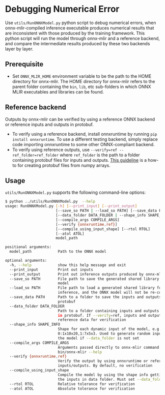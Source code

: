 <!--- SPDX-License-Identifier: Apache-2.0 -->

# Debugging Numerical Error

Use `utils/RunONNXModel.py` python script to debug numerical errors, when
onnx-mlir-compiled inference executable produces numerical results that are
inconsistent with those produced by the training framework. This python script
will run the model through onnx-mlir and a reference backend, and compare the
intermediate results produced by these two backends layer by layer.

## Prerequisite
- Set `ONNX_MLIR_HOME` environment variable to be the path to the HOME
  directory for onnx-mlir. The HOME directory for onnx-mlir refers to the
  parent folder containing the `bin`, `lib`, etc sub-folders in which ONNX MLIR
  executables and libraries can be found.

## Reference backend
Outputs by onnx-mlir can be verified by using a reference ONNX backend or
reference inputs and outputs in protobuf.
- To verify using a reference backend, install onnxruntime by running `pip
  install onnxruntime`. To use a different testing backend, simply replace code
  importing onnxruntime to some other ONNX-compliant backend.
- To verify using reference outputs, use `--verify=ref --ref_folder=ref_folder`
  where `ref_folder` is the path to a folder containing protobuf files for
  inputs and outputs. [This
  guideline](https://github.com/onnx/onnx/blob/master/docs/PythonAPIOverview.md#manipulating-tensorproto-and-numpy-array)
  is a how-to for creating protobuf files from numpy arrays. 

## Usage

`utils/RunONNXModel.py` supports the following command-line options:

```bash
$ python ../utils/RunONNXModel.py  --help
usage: RunONNXModel.py [-h] [--print_input] [--print_output]
                       [--save_so PATH | --load_so PATH] [--save_data PATH]
                       [--data_folder DATA_FOLDER | --shape_info SHAPE_INFO]
                       [--compile_args COMPILE_ARGS]
                       [--verify {onnxruntime,ref}]
                       [--compile_using_input_shape] [--rtol RTOL]
                       [--atol ATOL]
                       model_path

positional arguments:
  model_path            Path to the ONNX model

optional arguments:
  -h, --help            show this help message and exit
  --print_input         Print out inputs
  --print_output        Print out inference outputs produced by onnx-mlir
  --save_so PATH        File path to save the generated shared library of the
                        model
  --load_so PATH        File path to load a generated shared library for
                        inference, and the ONNX model will not be re-compiled
  --save_data PATH      Path to a folder to save the inputs and outputs in
                        protobuf
  --data_folder DATA_FOLDER
                        Path to a folder containing inputs and outputs stored
                        in protobuf. If --verify=ref, inputs and outputs are
                        reference data for verification
  --shape_info SHAPE_INFO
                        Shape for each dynamic input of the model, e.g.
                        0:1x10x20,1:7x5x3. Used to generate random inputs for
                        the model if --data_folder is not set
  --compile_args COMPILE_ARGS
                        Arguments passed directly to onnx-mlir command. See
                        bin/onnx-mlir --help
  --verify {onnxruntime,ref}
                        Verify the output by using onnxruntime or reference
                        inputs/outputs. By default, no verification
  --compile_using_input_shape
                        Compile the model by using the shape info getting from
                        the inputs in data folder. Must set --data_folder
  --rtol RTOL           Relative tolerance for verification
  --atol ATOL           Absolute tolerance for verification
```
